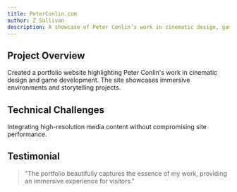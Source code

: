 ```yaml
---
title: PeterConlin.com
author: Z Sullivan
description: A showcase of Peter Conlin’s work in cinematic design, game development, and environment art.
---
```


## Project Overview

Created a portfolio website highlighting Peter Conlin's work in cinematic design and game development. The site showcases immersive environments and storytelling projects.

## Technical Challenges

Integrating high-resolution media content without compromising site performance.

## Testimonial

> "The portfolio beautifully captures the essence of my work, providing an immersive experience for visitors."
